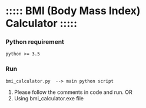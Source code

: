 # ::::: BMI (Body Mass Index) Calculator :::::

### Python requirement
`python >= 3.5`

### Run
` bmi_calculator.py  --> main python script `
1. Please follow the comments in code and run. OR
2. Using bmi_calculator.exe file
